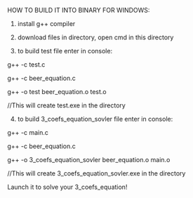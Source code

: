 HOW TO BUILD IT INTO BINARY FOR WINDOWS:

1. install g++ compiler

2. download files in directory, open cmd in this directory

3. to build test file enter in console:

g++ -c test.c

g++ -c beer_equation.c

g++ -o test beer_equation.o test.o


//This will create test.exe in the directory

4. to build 3_coefs_equation_sovler file enter in console:

g++ -c main.c

g++ -c beer_equation.c

g++ -o 3_coefs_equation_sovler beer_equation.o main.o


//This will create 3_coefs_equation_sovler.exe in the directory

Launch it to solve your 3_coefs_equation!
